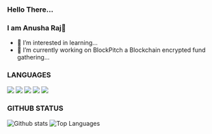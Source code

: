 ### Hello There...
### I am Anusha Raj👋

- 👀 I’m interested in learning...
- 🌱 I’m currently working on BlockPitch a Blockchain encrypted fund gathering...



<!---
anushharaj/anushharaj is a ✨ special ✨ repository because its `README.md` (this file) appears on your GitHub profile.
You can click the Preview link to take a look at your changes.
--->
### LANGUAGES
<img src="https://img.shields.io/badge/-CSS-1572B6?logo=css3&logoColor=fff"> <img src="https://img.shields.io/badge/-HTML-e34f26?logo=html5&logoColor=fff">
<img src="https://img.shields.io/badge/-PYTHON-3776AB?logo=html5&logoColor=fff">
<img src="https://img.shields.io/badge/-JAVASCRIPT-F7DF1E?logo=html5&logoColor=fff">
<img src="https://img.shields.io/badge/-MYSQL-4479A1?logo=html5&logoColor=fff">

### GITHUB STATUS

![Github stats](https://github-readme-stats.vercel.app/api?username=anushharaj&count_private=true&show_icons=true&theme=radical)
![Top Languages](https://github-readme-stats.vercel.app/api/top-langs/?username=anushharaj&show_icons=true&theme=radical)
